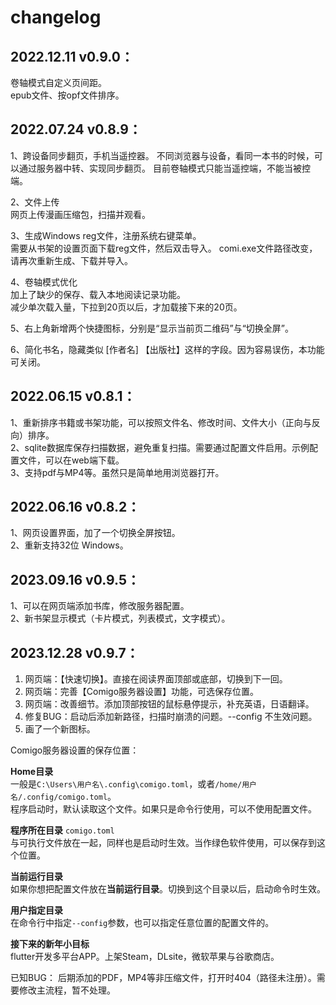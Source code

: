 # changelog

## 2022.12.11 v0.9.0：    
卷轴模式自定义页间距。  
epub文件、按opf文件排序。 

## 2022.07.24 v0.8.9：  
1、跨设备同步翻页，手机当遥控器。
不同浏览器与设备，看同一本书的时候，可以通过服务器中转、实现同步翻页。 目前卷轴模式只能当遥控端，不能当被控端。  

2、文件上传  
网页上传漫画压缩包，扫描并观看。  

3、生成Windows reg文件，注册系统右键菜单。    
需要从书架的设置页面下载reg文件，然后双击导入。
comi.exe文件路径改变，请再次重新生成、下载并导入。  

4、卷轴模式优化  
加上了缺少的保存、载入本地阅读记录功能。  
减少单次载入量，下拉到20页以后，才加载接下来的20页。  

5、右上角新增两个快捷图标，分别是“显示当前页二维码”与“切换全屏”。  
 
6、简化书名，隐藏类似 [作者名] 【出版社】这样的字段。因为容易误伤，本功能可关闭。  

## 2022.06.15 v0.8.1：  
1、重新排序书籍或书架功能，可以按照文件名、修改时间、文件大小（正向与反向）排序。  
2、sqlite数据库保存扫描数据，避免重复扫描。需要通过配置文件启用。示例配置文件，可以在web端下载。  
3、支持pdf与MP4等。虽然只是简单地用浏览器打开。  

## 2022.06.16 v0.8.2：  
1、网页设置界面，加了一个切换全屏按钮。  
2、重新支持32位 Windows。  

## 2023.09.16 v0.9.5：    
1、可以在网页端添加书库，修改服务器配置。  
2、新书架显示模式（卡片模式，列表模式，文字模式）。  

## 2023.12.28 v0.9.7：  
1. 网页端：【快速切换】。直接在阅读界面顶部或底部，切换到下一回。
2. 网页端：完善【Comigo服务器设置】功能，可选保存位置。
3. 网页端：改善细节。添加顶部按钮的鼠标悬停提示，补充英语，日语翻译。
4. 修复BUG：启动后添加新路径，扫描时崩溃的问题。--config 不生效问题。
5. 画了一个新图标。

Comigo服务器设置的保存位置：    

**Home目录**  
一般是`C:\Users\用户名\.config\comigo.toml`，或者`/home/用户名/.config/comigo.toml`。  
程序启动时，默认读取这个文件。如果只是命令行使用，可以不使用配置文件。

**程序所在目录** 
`comigo.toml`  
与可执行文件放在一起，同样也是启动时生效。当作绿色软件使用，可以保存到这个位置。

**当前运行目录**  
如果你想把配置文件放在**当前运行目录**。切换到这个目录以后，启动命令时生效。

**用户指定目录**  
在命令行中指定`--config`参数，也可以指定任意位置的配置文件的。

**接下来的新年小目标**  
flutter开发多平台APP。上架Steam，DLsite，微软苹果与谷歌商店。

已知BUG：
后期添加的PDF，MP4等非压缩文件，打开时404（路径未注册）。需要修改主流程，暂不处理。
